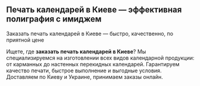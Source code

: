 ## Печать календарей в Киеве — эффективная полиграфия с имиджем

Заказать печать календарей в Киеве — быстро, качественно, по приятной цене

Ищете, где **заказать печать календарей в Киеве**? Мы специализируемся на изготовлении всех видов календарной продукции: от карманных до настенных перекидных календарей. Гарантируем качество печати, быстрое выполнение и выгодные условия. Доставляем по Киеву и Украине, принимаем заказы онлайн.